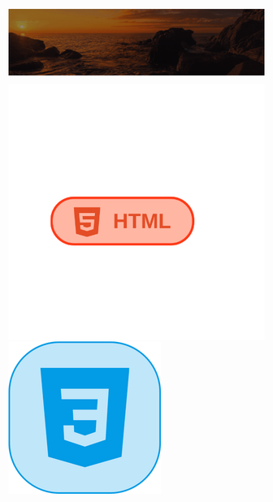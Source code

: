 ![Animação de Digitação](media/Cabeçalho.gif)


[![Icon 1](media/1.png)](media/1.png)
[![Icon 2](media/2.png)](media/2.png)

